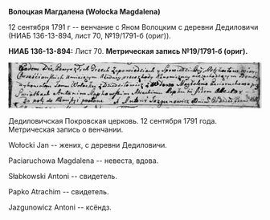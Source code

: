 **Волоцкая Магдалена (Wołocka Magdalena)**

12 сентября 1791 г -- венчание с Яном Волоцким с деревни Дедиловичи
(НИАБ 136-13-894, лист 70, №19/1791-б (ориг)).

**НИАБ 136-13-894:** Лист 70. **Метрическая запись №19/1791-б (ориг).**

![](./media/043ab9f6ac4799237d377b05b02ae3992c15c527.png)

Дедиловичская Покровская церковь. 12 сентября 1791 года. Метрическая
запись о венчании.

Wołocki Jan -- жених, с деревни Дедиловичи.

Paciaruchowa Magdalena -- невеста, вдова.

Słabkowski Antoni -- свидетель.

Papko Atrachim -- свидетель.

Jazgunowicz Antoni -- ксёндз.

